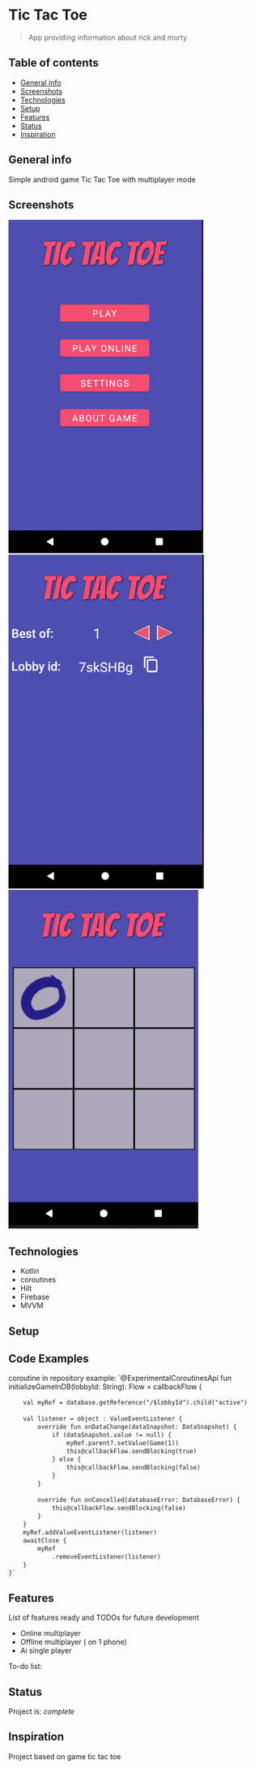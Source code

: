 # Tic Tac Toe
> App providing information about rick and morty

## Table of contents
* [General info](#general-info)
* [Screenshots](#screenshots)
* [Technologies](#technologies)
* [Setup](#setup)
* [Features](#features)
* [Status](#status)
* [Inspiration](#inspiration)

## General info
Simple android game Tic Tac Toe with multiplayer mode

## Screenshots
![MainScreen](./img/main.png)
![Lobby](./img/create_lobby.png)
![Board](./img/board.png)

## Technologies
* Kotlin 
* coroutines
* Hilt
* Firebase
* MVVM

## Setup


## Code Examples
coroutine in repository example:
`@ExperimentalCoroutinesApi
    fun initializeGameInDB(lobbyId: String): Flow<Boolean> = callbackFlow {

        val myRef = database.getReference("/$lobbyId").child("active")

        val listener = object : ValueEventListener {
            override fun onDataChange(dataSnapshot: DataSnapshot) {
                if (dataSnapshot.value != null) {
                    myRef.parent?.setValue(Game(1))
                    this@callbackFlow.sendBlocking(true)
                } else {
                    this@callbackFlow.sendBlocking(false)
                }
            }

            override fun onCancelled(databaseError: DatabaseError) {
                this@callbackFlow.sendBlocking(false)
            }
        }
        myRef.addValueEventListener(listener)
        awaitClose {
            myRef
                .removeEventListener(listener)
        }
    }`

## Features
List of features ready and TODOs for future development
* Online multiplayer
* Offline multiplayer ( on 1 phone)
* Ai single player 

To-do list:


## Status
Project is: _complete_

## Inspiration
Project based on game tic tac toe
